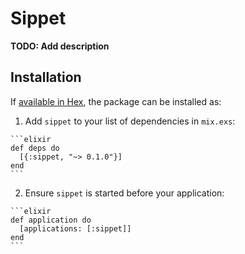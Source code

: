 # Sippet

**TODO: Add description**

## Installation

If [available in Hex](https://hex.pm/docs/publish), the package can be installed as:

  1. Add `sippet` to your list of dependencies in `mix.exs`:

    ```elixir
    def deps do
      [{:sippet, "~> 0.1.0"}]
    end
    ```

  2. Ensure `sippet` is started before your application:

    ```elixir
    def application do
      [applications: [:sippet]]
    end
    ```

